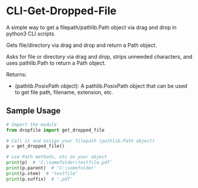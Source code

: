 # CLI-Get-Dropped-File

A simple way to get a filepath/pathlib.Path object via drag and drop in python3 CLI scripts.

Gets file/directory via drag and drop and return a Path object.

Asks for file or directory via drag and drop, strips unneeded characters,
and uses pathlib.Path to return a Path object.

Returns:

* (pathlib.PosixPath object): A pathlib.PosixPath object that can be used to get file path, filename, extension, etc.  

## Sample Usage

```py
# Import the module
from dropfile import get_dropped_file

# Call it and assign your filepath (pathlib.Path object)
p = get_dropped_file()

# use Path methods, etc on your object
print(p)  # 'C:\somefolder\testfile.pdf'
print(p.parent)  # 'C:\somefolder'
print(p.stem)  # 'testfile'
print(p.suffix)  # '.pdf'
```
